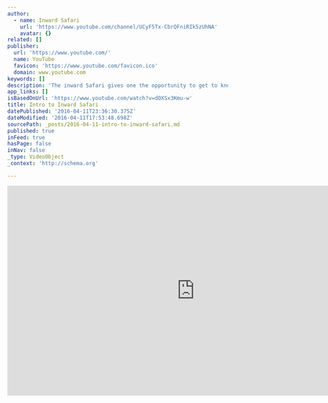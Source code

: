 ```yaml
---
author:
  - name: Inward Safari
    url: 'https://www.youtube.com/channel/UCyF5Tx-CbrQFniRIk5zUhNA'
    avatar: {}
related: []
publisher:
  url: 'https://www.youtube.com/'
  name: YouTube
  favicon: 'https://www.youtube.com/favicon.ico'
  domain: www.youtube.com
keywords: []
description: 'The inward Safari gives one the opportunity to get to know ones self. Once you understand why you do what you do, you can change how you experience life. Until you know yourself, you will continue living by default and will feel helpless, hopeless, powerless and victimized- unable to change your life circumstances.'
app_links: []
isBasedOnUrl: 'https://www.youtube.com/watch?v=dOXSx3Kmu-w'
title: Intro to Inward Safari
datePublished: '2016-04-11T23:36:30.375Z'
dateModified: '2016-04-11T17:53:48.698Z'
sourcePath: _posts/2016-04-11-intro-to-inward-safari.md
published: true
inFeed: true
hasPage: false
inNav: false
_type: VideoObject
_context: 'http://schema.org'

---
```

<iframe src="https://cdn.embedly.com/widgets/media.html?src=https%3A%2F%2Fwww.youtube.com%2Fembed%2FdOXSx3Kmu-w%3Ffeature%3Doembed&amp;url=https%3A%2F%2Fwww.youtube.com%2Fwatch%3Fv%3DdOXSx3Kmu-w&amp;image=https%3A%2F%2Fi.ytimg.com%2Fvi%2FdOXSx3Kmu-w%2Fhqdefault.jpg&amp;key=b7d04c9b404c499eba89ee7072e1c4f7&amp;type=text%2Fhtml&amp;schema=youtube" width="854" height="480" scrolling="no" frameborder="0" allowfullscreen="allowfullscreen" style=""></iframe>